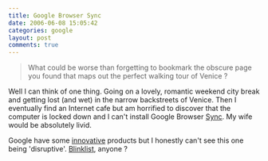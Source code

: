 ```yaml
---
title: Google Browser Sync
date: 2006-06-08 15:05:42
categories: google
layout: post
comments: true
---
```

> What could be worse than forgetting to bookmark the obscure page you
> found that maps out the perfect walking tour of Venice ?

Well I can think of one thing.
Going on a lovely, romantic weekend city break and getting lost (and
wet) in the narrow backstreets of Venice. Then I eventually find an
Internet cafe but am horrified to discover that the computer is locked
down and I can't install Google Browser
[Sync](http://googleblog.blogspot.com/2006/06/get-in-sync.html). My wife
would be absolutely livid.

Google have some
[innovative](http://www.nbrightside.com/blog/2006/06/06/google-spreadsheets/)
products but I honestly can't see this one being 'disruptive'.
[Blinklist](http://www.blinklist.com/), anyone ?
